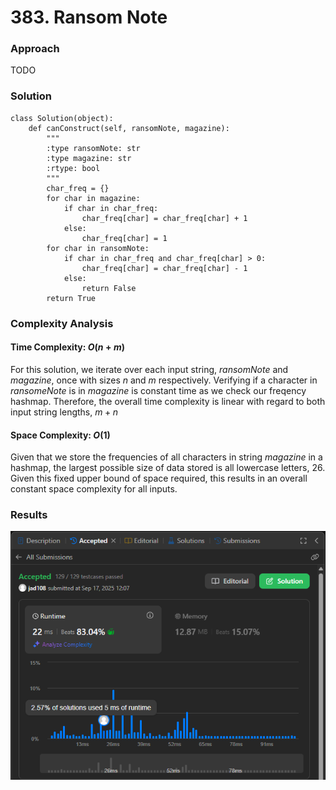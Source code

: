 # 383. Ransom Note

### Approach
TODO

### Solution
```
class Solution(object):
    def canConstruct(self, ransomNote, magazine):
        """
        :type ransomNote: str
        :type magazine: str
        :rtype: bool
        """
        char_freq = {}
        for char in magazine:
            if char in char_freq:
                char_freq[char] = char_freq[char] + 1
            else:
                char_freq[char] = 1
        for char in ransomNote:
            if char in char_freq and char_freq[char] > 0:
                char_freq[char] = char_freq[char] - 1
            else: 
                return False
        return True
```

### Complexity Analysis
#### Time Complexity: $O(n+m)$
For this solution, we iterate over each input string, $ransomNote$ and $magazine$, once with sizes $n$ and $m$ respectively. Verifying if a character in $ransomeNote$ is in $magazine$ is constant time as we check our freqency hashmap. Therefore, the overall time complexity is linear with regard to both input string lengths, $m+n$

#### Space Complexity: $O(1)$
Given that we store the frequencies of all characters in string $magazine$ in a hashmap, the largest possible size of data stored is all lowercase letters, $26$. Given this fixed upper bound of space required, this results in an overall constant space complexity for all inputs.

### Results

![screenshot](/hashmap/easy/383_ransom_note/383_ransom_note.png)
